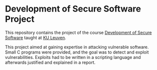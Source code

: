 # Development of Secure Software Project

This repository contains the project of the course [Development of Secure Software](https://onderwijsaanbod.kuleuven.be/syllabi/e/H04K5AE.htm#activetab=doelstellingen_idp2874384) taught at [KU Leuven](https://www.kuleuven.be/kuleuven/).

This project aimed at gaining expertise in attacking vulnerable software. Small C programs were provided, and the goal was to detect and exploit vulnerabilities. Exploits had to be written in a scripting language and afterwards justified and explained in a report.
